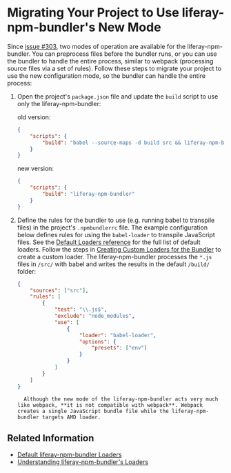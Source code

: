 # Migrating Your Project to Use liferay-npm-bundler's New Mode

Since [issue #303](https://github.com/liferay/liferay-js-toolkit/issues/303), two modes of operation are available for the liferay-npm-bundler. You can preprocess files before the bundler runs, or you can use the bundler to handle the entire process, similar to webpack (processing source files via a set of rules). Follow these steps to migrate your project to use the new configuration mode, so the bundler can handle the entire process:

1. Open the project's `package.json` file and update the `build` script to use only the liferay-npm-bundler:

    old version:

    ```json
    {
    	"scripts": {
    		"build": "babel --source-maps -d build src && liferay-npm-bundler"
    	}
    }
    ```

    new version:

    ```json
    {
    	"scripts": {
    		"build": "liferay-npm-bundler"
    	}
    }
    ```

1. Define the rules for the bundler to use (e.g. running babel to transpile files) in the project's `.npmbundlerrc` file. The example configuration below defines rules for using the `babel-loader` to transpile JavaScript files. See the [Default Loaders reference](../default-bundler-loaders.md) for the full list of default loaders. Follow the steps in [Creating Custom Loaders for the Bundler](../../developer/creating-custom-loaders-for-the-bundler.md) <!-- TODO: Fix link --> to create a custom loader. The liferay-npm-bundler processes the `*.js` files in `/src/` with babel and writes the results in the default `/build/` folder:

    ```json
    {
    	"sources": ["src"],
    	"rules": [
    		{
    			"test": "\\.js$",
    			"exclude": "node_modules",
    			"use": [
    				{
    					"loader": "babel-loader",
    					"options": {
    						"presets": ["env"]
    					}
    				}
    			]
    		}
    	]
    }
    ```

    ```note::
      Although the new mode of the liferay-npm-bundler acts very much like webpack, **it is not compatible with webpack**. Webpack creates a single JavaScript bundle file while the liferay-npm-bundler targets AMD loader.
    ```

## Related Information

-   [Default liferay-npm-bundler Loaders](../default-bundler-loaders.md)
-   [Understanding liferay-npm-bundler's Loaders](../understanding-bundler-loaders.md)
